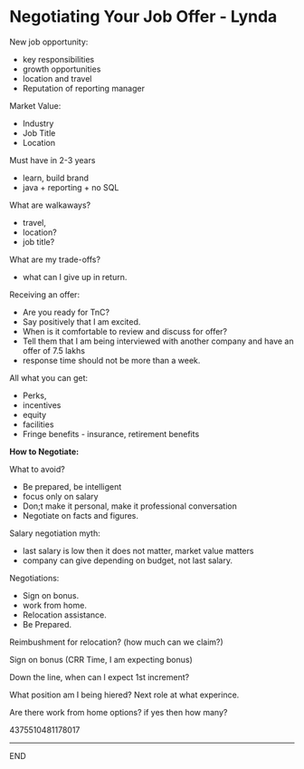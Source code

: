 # Negotiating Your Job Offer - Lynda

New job opportunity:
- key responsibilities
- growth opportunities
- location and travel
- Reputation of reporting manager

Market Value:
- Industry
- Job Title
- Location

Must have in 2-3 years
- learn, build brand
- java + reporting + no SQL

What are walkaways?
- travel,
- location?
- job title?

What are my trade-offs?
- what can I give up in return.

Receiving an offer:
- Are you ready for TnC?
- Say positively that I am excited.
- When is it comfortable to review and discuss for offer?
- Tell them that I am being interviewed with another company and have an offer of 7.5 lakhs
- response time should not be more than a week.

All what you can get:
- Perks,
- incentives
- equity
- facilities
- Fringe benefits - insurance, retirement benefits

**How to Negotiate:**

What to avoid?
- Be prepared, be intelligent
- focus only on salary
- Don;t make it personal, make it professional conversation
- Negotiate on facts and figures.

Salary negotiation myth:
- last salary is low then it does not matter, market value matters
- company can give depending on budget, not last salary.

Negotiations:
- Sign on bonus.
- work from home.
- Relocation assistance.
- Be Prepared.

Reimbushment for relocation? (how much can we claim?)

Sign on bonus (CRR Time, I am expecting bonus)

Down the line, when can I expect 1st increment?

What position am I being hiered? Next role at what experince.

Are there work from home options? if yes then how many?

4375510481178017

---
END